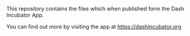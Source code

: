 This repository contains the files which when published form the Dash Incubator App.

You can find out more by visiting the app at https://dashincubator.org 